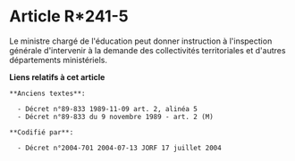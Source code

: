 # Article R*241-5

Le ministre chargé de l'éducation peut donner instruction à l'inspection générale d'intervenir à la demande des collectivités
territoriales et d'autres départements ministériels.

**Liens relatifs à cet article**

	**Anciens textes**:

	  - Décret n°89-833 1989-11-09 art. 2, alinéa 5
	  - Décret n°89-833 du 9 novembre 1989 - art. 2 (M)

	**Codifié par**:

	  - Décret n°2004-701 2004-07-13 JORF 17 juillet 2004
